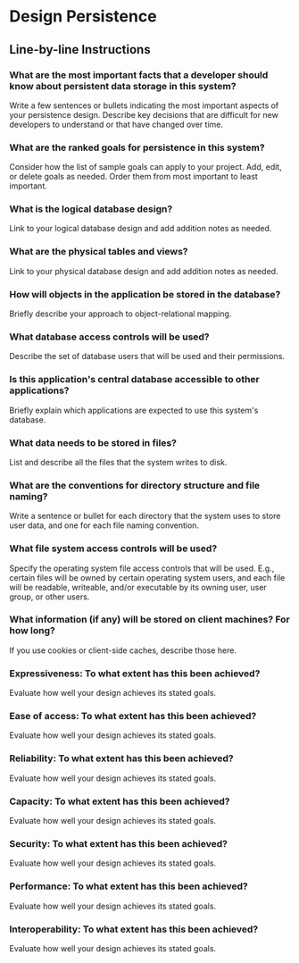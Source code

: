 # Design Persistence

## Line-by-line Instructions

### What are the most important facts that a developer should know about persistent data storage in this system?

Write a few sentences or bullets indicating the most important aspects of your persistence design. Describe key decisions that are difficult for new developers to understand or that have changed over time.

### What are the ranked goals for persistence in this system?

Consider how the list of sample goals can apply to your project. Add, edit, or delete goals as needed. Order them from most important to least important.

### What is the logical database design?

Link to your logical database design and add addition notes as needed.

### What are the physical tables and views?

Link to your physical database design and add addition notes as needed.

### How will objects in the application be stored in the database?

Briefly describe your approach to object-relational mapping.

### What database access controls will be used?

Describe the set of database users that will be used and their permissions.

### Is this application's central database accessible to other applications?

Briefly explain which applications are expected to use this system's database.

### What data needs to be stored in files?

List and describe all the files that the system writes to disk.

### What are the conventions for directory structure and file naming?

Write a sentence or bullet for each directory that the system uses to store user data, and one for each file naming convention.

### What file system access controls will be used?

Specify the operating system file access controls that will be used. E.g., certain files will be owned by certain operating system users, and each file will be readable, writeable, and/or executable by its owning user, user group, or other users.

### What information (if any) will be stored on client machines? For how long?

If you use cookies or client-side caches, describe those here.

### Expressiveness: To what extent has this been achieved?

Evaluate how well your design achieves its stated goals.

### Ease of access: To what extent has this been achieved?

Evaluate how well your design achieves its stated goals.

### Reliability: To what extent has this been achieved?

Evaluate how well your design achieves its stated goals.

### Capacity: To what extent has this been achieved?

Evaluate how well your design achieves its stated goals.

### Security: To what extent has this been achieved?

Evaluate how well your design achieves its stated goals.

### Performance: To what extent has this been achieved?

Evaluate how well your design achieves its stated goals.

### Interoperability: To what extent has this been achieved?

Evaluate how well your design achieves its stated goals.
